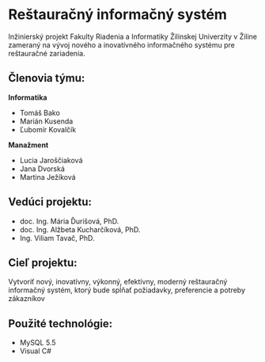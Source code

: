 ﻿Reštauračný informačný systém
==============

Inžinierský projekt Fakulty Riadenia a Informatiky Žilinskej Univerzity v Žiline zameraný na vývoj nového a inovatívného informačného systému pre reštauračné zariadenia.

Členovia týmu:
--------------
**Informatika**
- Tomáš Bako
- Marián Kusenda
- Ľubomír Kovalčík

**Manažment**
- Lucia Jaroščiaková
- Jana Dvorská
- Martina Ježíková

Vedúci projektu:
--------------
- doc. Ing. Mária Ďurišová, PhD.
- doc. Ing. Alžbeta Kucharčíková, PhD.
- Ing. Viliam Tavač, PhD.

Cieľ projektu:
--------------
Vytvoriť nový, inovatívny, výkonný, efektívny, moderný reštauračný informačný systém, ktorý bude spĺňať požiadavky, preferencie a potreby zákazníkov

Použité technológie:
--------------
- MySQL 5.5
- Visual C#